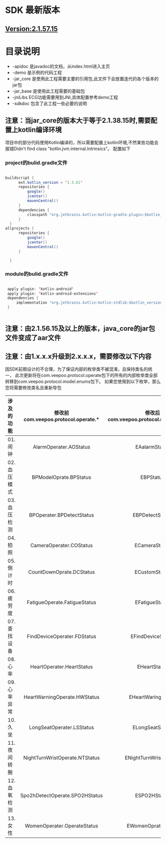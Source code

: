 ﻿# SDK 最新版本
## [Version:2.1.57.15](https://github.com/HBandSDK/Android_Ble_SDK/blob/master/android_sdk_source/jar_core) 

# 目录说明  

  * -apidoc      是javadoc的文档，从index.html进入主页  
  * -demo        是示例的代码工程  
  * -jar_core    是使用此工程需要主要的引用包,此文件下会放置迭代的各个版本的jar包  
  * -jar_base    是使用此工程需要的基础包    
  * -jniLibs     ECG功能需要用到JNI,具体配置参考demo工程
  * -sdkdoc      包含了此工程一些必要的说明  
## 注意：当jar_core的版本大于等于2.1.38.15时,需要配置上kotlin编译环境
项目中的部分代码使用Kotlin编译的，所以需要配置上kotlin环境,不然某些功能会报错Didn't find class "kotlin.jvm.internal.Intrinsics"。
配置如下

### project的bulid.gradle文件

```java

buildscript {
      ext.kotlin_version = '1.3.61'
      repositories {
          google()
          jcenter()
          mavenCentral()
      }
      dependencies {
          classpath "org.jetbrains.kotlin:kotlin-gradle-plugin:$kotlin_version"
      }
  }
allprojects {
      repositories {
          google()
          jcenter()
          mavenCentral()
      }

  }
```

### module的bulid.gradle文件

 ```java
 
  apply plugin: 'kotlin-android'
  apply plugin: 'kotlin-android-extensions'
  dependencies {
      implementation "org.jetbrains.kotlin:kotlin-stdlib:$kotlin_version"
  }
  
```

## 注意：由2.1.56.15及以上的版本，java_core的jar包文件变成了aar文件

## 注意：由1.x.x.x升级到2.x.x.x，需要修改以下内容


因SDK前期设计的不合理，为了保证内部的枚举类不被混淆，且保持类名的统一，
此次更新将在com.veepoo.protocol.operate包下的所有的内部枚举类全部转移到com.veepoo.protocol.model.enums包下。
如果您使用到以下枚举，那么您将需要修改类名且重新导包


| 涉及的功能| 修改前<br>com.veepoo.protocol.operate.*| 修改后<br>com.veepoo.protocol.model.enums.* |
| :------| :------:  | :------: |
| 01.闹钟 | AlarmOperater.AOStatus | EAalarmStatus |
| 02.血压模式 | BPModelOprate.BPStatus | EBPStatus |
| 03.血压检测 | BPOperater.BPDetectStatus| EBPDetectStatus |
| 04.拍照 | CameraOperater.COStatus | ECameraStatus |
| 05.倒计时 | CountDownOprate.DCStatus | ECustomStatus |
| 06.疲劳度 | FatigueOperate.FatigueStatus | EFatigueStatus |
| 07.查找设备 | FindDeviceOperater.FDStatus | EFindDeviceStatus |
| 08.心率 | HeartOperater.HeartStatus| EHeartStatus |
| 09.心率异常 | HeartWarningOperate.HWStatus | EHeartWaringStatus |
| 10.久坐 | LongSeatOperater.LSStatus| ELongSeatStatus |
| 11.夜间转腕 | NightTurnWristOperate.NTStatus | ENightTurnWristeStatus |
| 12.血氧检测 | Spo2hDetectOperate.SPO2HStatus | ESPO2HStatus |
| 13.女性 | WomenOperater.OperateStatus  | EWomenOprateStatus |

